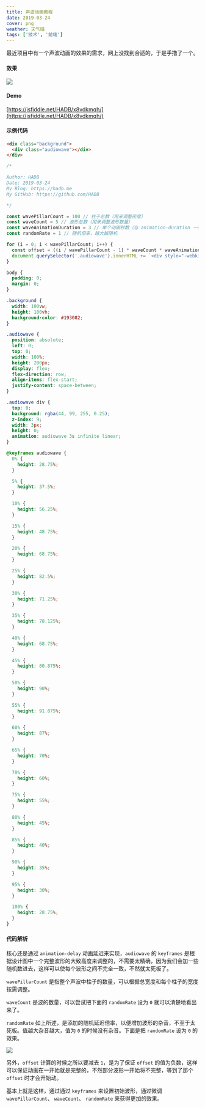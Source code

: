 ```yaml
---
title: 声波动画教程
date: 2019-03-24
cover: png
weather: 天气晴
tags: ['技术', '前端']
---
```


最近项目中有一个声波动画的效果的需求，网上没找到合适的，于是手撸了一个。

#### 效果

![](/images/posts/audiowave-animation-01.gif)

#### Demo

[https://jsfiddle.net/HADB/x8vdkmqh/](https://jsfiddle.net/HADB/x8vdkmqh/)

#### 示例代码

```html
<div class="background">
  <div class="audiowave"></div>
</div>
```

```javascript
/*

Author: HADB
Date: 2019-03-24
My Blog: https://hadb.me
My GitHub: https://github.com/HADB

*/

const wavePillarCount = 100 // 柱子总数（用来调整密度）
const waveCount = 5 // 波形总数（用来调整波形数量）
const waveAnimationDuration = 3 // 单个动画秒数（与 animation-duration 一致）
const randomRate = 1 // 随机倍率，越大越随机

for (i = 0; i < wavePillarCount; i++) {
  const offset = ((i / wavePillarCount - 1) * waveCount * waveAnimationDuration) - Math.random() * randomRate
  document.querySelector('.audiowave').innerHTML += `<div style="-webkit-animation-delay:${offset}s;"></div>`
}
```

```css
body {
  padding: 0;
  margin: 0;
}

.background {
  width: 100vw;
  height: 100vh;
  background-color: #193082;
}

.audiowave {
  position: absolute;
  left: 0;
  top: 0;
  width: 100%;
  height: 200px;
  display: flex;
  flex-direction: row;
  align-items: flex-start;
  justify-content: space-between;
}

.audiowave div {
  top: 0;
  background: rgba(44, 99, 255, 0.25);
  z-index: 9;
  width: 3px;
  height: 0;
  animation: audiowave 3s infinite linear;
}

@keyframes audiowave {
  0% {
    height: 28.75%;
  }

  5% {
    height: 37.5%;
  }

  10% {
    height: 56.25%;
  }

  15% {
    height: 48.75%;
  }

  20% {
    height: 68.75%;
  }

  25% {
    height: 82.5%;
  }

  30% {
    height: 71.25%;
  }

  35% {
    height: 78.125%;
  }

  40% {
    height: 68.75%;
  }

  45% {
    height: 80.875%;
  }

  50% {
    height: 90%;
  }

  55% {
    height: 91.875%;
  }

  60% {
    height: 87%;
  }

  65% {
    height: 70%;
  }

  70% {
    height: 60%;
  }

  75% {
    height: 55%;
  }

  80% {
    height: 45%;
  }

  85% {
    height: 40%;
  }

  90% {
    height: 35%;
  }

  95% {
    height: 30%;
  }

  100% {
    height: 28.75%;
  }
}
```

#### 代码解析

核心还是通过 `animation-delay` 动画延迟来实现，`audiowave` 的 `keyframes` 是根据设计图中一个完整波形的大致高度来调整的，不需要太精确，因为我们会加一些随机数进去，这样可以使每个波形之间不完全一致，不然就太死板了。

`wavePillarCount` 是指整个声波中柱子的数量，可以根据总宽度和每个柱子的宽度按需调整。

`waveCount` 是波的数量，可以尝试把下面的 `randomRate` 设为 `0` 就可以清楚地看出来了。

`randomRate` 如上所述，是添加的随机延迟倍率，以便增加波形的杂音，不至于太死板。值越大杂音越大，值为 `0` 的时候没有杂音。下面是把 `randomRate` 设为 `0` 的效果。

![](/images/posts/audiowave-animation-02.gif)

另外，`offset` 计算的时候之所以要减去 `1`，是为了保证 `offset` 的值为负数，这样可以保证动画在一开始就是完整的，不然部分波形一开始将不完整，等到了那个 `offset` 时才会开始动。

基本上就是这样，通过通过 `keyframes` 来设置初始波形，通过微调 `wavePillarCount`、 `waveCount`、 `randomRate` 来获得更加的效果。
